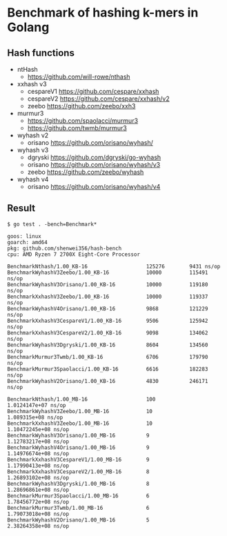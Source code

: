 # Benchmark of hashing k-mers in Golang

## Hash functions

- ntHash
  - https://github.com/will-rowe/nthash
- xxhash v3
  - cespareV1 https://github.com/cespare/xxhash
  - cespareV2 https://github.com/cespare/xxhash/v2
  - zeebo https://github.com/zeebo/xxh3
- murmur3
  - https://github.com/spaolacci/murmur3
  - https://github.com/twmb/murmur3
- wyhash v2
  - orisano https://github.com/orisano/wyhash/
- wyhash v3
  - dgryski https://github.com/dgryski/go-wyhash
  - orisano https://github.com/orisano/wyhash/v3
  - zeebo https://github.com/zeebo/wyhash
- wyhash v4
  - orisano https://github.com/orisano/wyhash/v4
  
## Result

```
$ go test . -bench=Benchmark*

goos: linux
goarch: amd64
pkg: github.com/shenwei356/hash-bench
cpu: AMD Ryzen 7 2700X Eight-Core Processor         

BenchmarkNthash/1.00_KB-16                   125276        9431 ns/op
BenchmarkWyhashV3Zeebo/1.00_KB-16            10000         115491 ns/op
BenchmarkWyhashV3Orisano/1.00_KB-16          10000         119180 ns/op
BenchmarkXxhashV3Zeebo/1.00_KB-16            10000         119337 ns/op
BenchmarkWyhashV4Orisano/1.00_KB-16          9868          121229 ns/op
BenchmarkXxhashV3CespareV1/1.00_KB-16        9506          125942 ns/op
BenchmarkXxhashV3CespareV2/1.00_KB-16        9098          134062 ns/op
BenchmarkWyhashV3Dgryski/1.00_KB-16          8604          134560 ns/op
BenchmarkMurmur3Twmb/1.00_KB-16              6706          179790 ns/op
BenchmarkMurmur3Spaolacci/1.00_KB-16         6616          182283 ns/op
BenchmarkWyhashV2Orisano/1.00_KB-16          4830          246171 ns/op

BenchmarkNthash/1.00_MB-16                   100           1.0124147e+07 ns/op
BenchmarkWyhashV3Zeebo/1.00_MB-16            10            1.089315e+08 ns/op
BenchmarkXxhashV3Zeebo/1.00_MB-16            10            1.10472245e+08 ns/op
BenchmarkWyhashV3Orisano/1.00_MB-16          9             1.12783217e+08 ns/op
BenchmarkWyhashV4Orisano/1.00_MB-16          9             1.14976674e+08 ns/op
BenchmarkXxhashV3CespareV1/1.00_MB-16        9             1.17990413e+08 ns/op
BenchmarkXxhashV3CespareV2/1.00_MB-16        8             1.26893102e+08 ns/op
BenchmarkWyhashV3Dgryski/1.00_MB-16          8             1.28696861e+08 ns/op
BenchmarkMurmur3Spaolacci/1.00_MB-16         6             1.78456772e+08 ns/op
BenchmarkMurmur3Twmb/1.00_MB-16              6             1.79073018e+08 ns/op
BenchmarkWyhashV2Orisano/1.00_MB-16          5             2.38264358e+08 ns/op



```
